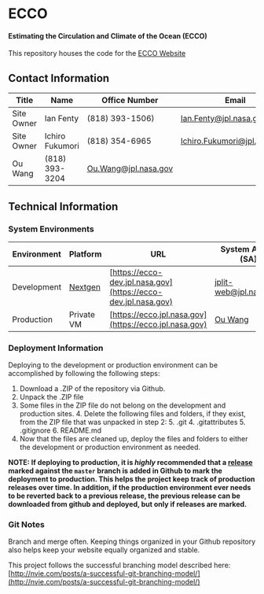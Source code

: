 ECCO
===

#### Estimating the Circulation and Climate of the Ocean (ECCO)

This repository houses the code for the [ECCO Website](https://ecco.jpl.nasa.gov)


## Contact Information
Title | Name | Office Number | Email
----- | ---- | ------------- | -----
Site Owner | Ian Fenty | (818) 393-1506) | Ian.Fenty@jpl.nasa.gov
Site Owner | Ichiro Fukumori | (818) 354-6965 | Ichiro.Fukumori@jpl.nasa.gov
 | Ou Wang | (818) 393-3204 | Ou.Wang@jpl.nasa.gov
 

## Technical Information

### System Environments

Environment | Platform | URL | System Admin (SA)
----------- | -------- | --- | -----------------
Development | [Nextgen](https://webhosting.jpl.nasa.gov) | [https://ecco-dev.jpl.nasa.gov](https://ecco-dev.jpl.nasa.gov) | [jplit-web@jpl.nasa.gov](jplit-web@jpl.nasa.gov)
Production | Private VM | [https://ecco.jpl.nasa.gov](https://ecco.jpl.nasa.gov) | [Ou Wang](mailto:Ou.Wang@jpl.nasa.gov)

### Deployment Information

Deploying to the development or production environment can be accomplished by following the following steps:

1. Download a .ZIP of the repository via Github.
2. Unpack the .ZIP file
3. Some files in the ZIP file do not belong on the development and production sites.
	4. Delete the following files and folders, if they exist, from the ZIP file that was unpacked in step 2:
     5. .git
	  4. .gitattributes
	  5. .gitignore
	  6. README.md
8. Now that the files are cleaned up, deploy the files and folders to either the development or production environment as needed.

**NOTE: If deploying to production, it is _highly_ recommended that a [release](https://github.jpl.nasa.gov/18x/ecco/releases) marked against the `master` branch is added in Github to mark the deployment to production. This helps the project keep track of production releases over time. In addition, if the production environment ever needs to be reverted back to a previous release, the previous release can be downloaded from github and deployed, but only if releases are marked.**

### Git Notes

Branch and merge often. Keeping things organized in your Github repository also helps keep your website equally organized and stable. 

This project follows the successful branching model described here: [http://nvie.com/posts/a-successful-git-branching-model/](http://nvie.com/posts/a-successful-git-branching-model/)